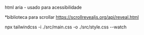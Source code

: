 html
aria - usado para acessibilidade

*biblioteca para scrollar
https://scrollrevealjs.org/api/reveal.html

npx tailwindcss -i ./src/main.css -o ./src/style.css --watch

